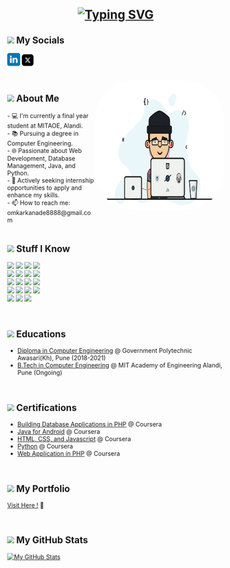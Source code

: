 #

# <div align="center">[![Typing SVG](https://readme-typing-svg.demolab.com?font=Recursive&size=30&duration=3000&pause=700&color=FF5733&center=true&vCenter=true&width=450&lines=Hello%2C+I'm+Omkar+Kanade;I'm+Learning+Programming)](https://git.io/typing-svg)</div>

<h2><img src="https://media.giphy.com/media/2Wg89Ea84IMmkxMngo/giphy.gif" height="20"> My Socials</h2>
<p>
  <!-- <a href="mailto:omkarkanade8888@gmail.com" target="_blank"><img height="30" src = "svg/email.svg"></a> -->
  <a href="https://www.linkedin.com/in/kanadeomkar" target="_blank"> <img height="30" src = "svg/linkedin.svg"></a>
  <a href="https://www.x.com/omkarnkanade" target="_blank"> <img height="27" src = "svg/x.svg"></a>
</p>
<br>

<img align ="right" src = "anim.gif" style="border-radius:30%" width="300" height="300">

<h2><img src="https://www.svgrepo.com/show/301040/id-card-accreditation.svg" height="20"> About Me</h2> 
- 💻 I'm currently a final year student at MITAOE, Alandi.<br/>
- 📚 Pursuing a degree in Computer Engineering.<br/>
- 🌐 Passionate about Web Development, Database Management, Java, and Python.<br/>
- 🔭 Actively seeking internship opportunities to apply and enhance my skills.<br/>
- 📫 How to reach me: omkarkanade8888@gmail.com<br>
</br>

<h2><img src="https://media.giphy.com/media/VdoIFLsMIlwzfKD520/giphy.gif" height="20"> Stuff I Know</h2>                                                                                                                       
<p>
<img src="https://img.shields.io/badge/-C-F7DF1E?style=flat-square&logo=C&logoColor=black" height="25"> 
<img src="https://img.shields.io/badge/-C++-00599C?style=flat-square&logo=c" height="25">
<img src="https://img.shields.io/badge/Java-23ED8B00.svg?style=for-the-badge&logo=gitea&logoColor=white&color=orange" height="25">
<img src="https://img.shields.io/badge/Python-FFD43B?style=for-the-badge&logo=python" height="25"> 
<br>
<img src="https://img.shields.io/badge/-HTML5-E34F26?style=flat-square&logo=html5&logoColor=white" height="25"> 
<img src="https://img.shields.io/badge/-CSS3-1572B6?style=flat-square&logo=css3" height="25"> 
<img src="https://img.shields.io/badge/JavaScript-323330?style=for-the-badge&logo=javascript" height="25">
<img src="https://img.shields.io/badge/React-20232A?style=for-the-badge&logo=react&logoColor=61DAFB" height="25">
<br>
<img src="https://img.shields.io/badge/next.js-000000?style=for-the-badge&logo=nextdotjs&logoColor=white" height="25">
<img src="https://img.shields.io/badge/Material--UI-0081CB?style=for-the-badge&logo=material-ui&logoColor=white" height="25">
<img src="https://img.shields.io/badge/Tailwind_CSS-38B2AC?style=for-the-badge&logo=tailwind-css&logoColor=white" height="25">
<img src="https://img.shields.io/badge/Vercel-000000?style=for-the-badge&logo=vercel&logoColor=white" height="25">
<br>
<img src="https://img.shields.io/badge/Express.js-404D59?style=for-the-badge" height="25">
<img src="https://img.shields.io/badge/MongoDB-4EA94B?style=for-the-badge&logo=mongodb&logoColor=white" height="25">
<img src="https://img.shields.io/badge/MySQL-00000F?style=for-the-badge&logo=mysql&logoColor=white" height="25">
<img src="https://img.shields.io/badge/PHP-777BB4?style=for-the-badge&logo=php&logoColor=white" height="25">
<br>
<img src="https://img.shields.io/badge/Flutter-02569B?style=for-the-badge&logo=flutter&logoColor=white" height="25">
<img src="https://img.shields.io/badge/-Git-black?style=flat-square&logo=git" height="25"> 
<img src="https://img.shields.io/badge/-GitHub-181717?style=flat-square&logo=github" height="25"> <img src="" height="25">
</p>

<br>
<h2><img src="https://www.svgrepo.com/show/418866/education-internet-school.svg" height="25"> Educations</h2>

- [Diploma in Computer Engineering](https://www.gpawasari.ac.in/) @ Government Polytechnic Awasari(Kh), Pune (2018-2021)
- [B.Tech in Computer Engineering](https://mitaoe.ac.in/) @ MIT Academy of Engineering Alandi, Pune (Ongoing)

<br>
<h2><img src="https://www.svgrepo.com/show/382159/certificates-education-learning-medal-school-study.svg" height="25"> Certifications</h2>

- [Building Database Applications in PHP](https://#) @ Coursera
- [Java for Android](https://#) @ Coursera
- [HTML, CSS, and Javascript](https://#) @ Coursera
- [Python](https://#) @ Coursera
- [Web Application in PHP](https://#) @ Coursera

</br>
<h2><img src="https://www.svgrepo.com/show/506715/fire.svg" height="25"> My Portfolio</h2>

[Visit Here !](https://omkarkanade.vercel.app) 🤫

</br>
<h2><img src="https://media.giphy.com/media/cj87CxfRtrUifF3Ryk/giphy.gif" height="20"> My GitHub Stats</h2>

[![My GitHub Stats](https://github-readme-stats.vercel.app/api?username=omkarkanade&theme=swift&show_icons=true&include_all_commits=true&count_private=true&hide_border=true)](https://github-readme-stats.vercel.app/api?username=omkarkanade&theme=swift&show_icons=true&include_all_commits=true&count_private=true&hide_border=true)
